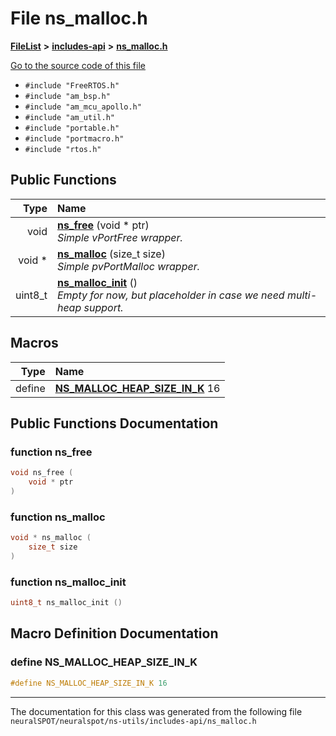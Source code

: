 

# File ns\_malloc.h



[**FileList**](files.md) **>** [**includes-api**](dir_0f796f8be3b51b94a477512418b4fa0e.md) **>** [**ns\_malloc.h**](ns__malloc_8h.md)

[Go to the source code of this file](ns__malloc_8h_source.md)



* `#include "FreeRTOS.h"`
* `#include "am_bsp.h"`
* `#include "am_mcu_apollo.h"`
* `#include "am_util.h"`
* `#include "portable.h"`
* `#include "portmacro.h"`
* `#include "rtos.h"`





































## Public Functions

| Type | Name |
| ---: | :--- |
|  void | [**ns\_free**](#function-ns_free) (void \* ptr) <br>_Simple vPortFree wrapper._  |
|  void \* | [**ns\_malloc**](#function-ns_malloc) (size\_t size) <br>_Simple pvPortMalloc wrapper._  |
|  uint8\_t | [**ns\_malloc\_init**](#function-ns_malloc_init) () <br>_Empty for now, but placeholder in case we need multi-heap support._  |



























## Macros

| Type | Name |
| ---: | :--- |
| define  | [**NS\_MALLOC\_HEAP\_SIZE\_IN\_K**](ns__malloc_8h.md#define-ns_malloc_heap_size_in_k)  16<br> |

## Public Functions Documentation




### function ns\_free 

```C++
void ns_free (
    void * ptr
) 
```






### function ns\_malloc 

```C++
void * ns_malloc (
    size_t size
) 
```






### function ns\_malloc\_init 

```C++
uint8_t ns_malloc_init () 
```



## Macro Definition Documentation





### define NS\_MALLOC\_HEAP\_SIZE\_IN\_K 

```C++
#define NS_MALLOC_HEAP_SIZE_IN_K 16
```




------------------------------
The documentation for this class was generated from the following file `neuralSPOT/neuralspot/ns-utils/includes-api/ns_malloc.h`

